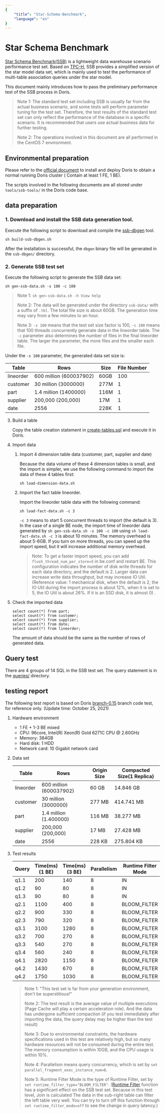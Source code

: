 ```yaml
---
{
    "title": "Star-Schema-Benchmark",
    "language": "en"
}
---
```


<!--
Licensed to the Apache Software Foundation (ASF) under one
or more contributor license agreements.  See the NOTICE file
distributed with this work for additional information
regarding copyright ownership.  The ASF licenses this file
to you under the Apache License, Version 2.0 (the
"License"); you may not use this file except in compliance
with the License.  You may obtain a copy of the License at

  http://www.apache.org/licenses/LICENSE-2.0

Unless required by applicable law or agreed to in writing,
software distributed under the License is distributed on an
"AS IS" BASIS, WITHOUT WARRANTIES OR CONDITIONS OF ANY
KIND, either express or implied.  See the License for the
specific language governing permissions and limitations
under the License.
-->

# Star Schema Benchmark

[Star Schema Benchmark(SSB)](https://www.cs.umb.edu/~poneil/StarSchemaB.PDF) is a lightweight data warehouse scenario performance test set. Based on [TPC-H](http://www.tpc.org/tpch/), SSB provides a simplified version of the star model data set, which is mainly used to test the performance of multi-table association queries under the star model.

This document mainly introduces how to pass the preliminary performance test of the SSB process in Doris.

> Note 1: The standard test set including SSB is usually far from the actual business scenario, and some tests will perform parameter tuning for the test set. Therefore, the test results of the standard test set can only reflect the performance of the database in a specific scenario. It is recommended that users use actual business data for further testing.
>
> Note 2: The operations involved in this document are all performed in the CentOS 7 environment.

## Environmental preparation

Please refer to the [official document](http://doris.incubator.apache.org/master/en/installing/install-deploy.html) to install and deploy Doris to obtain a normal running Doris cluster ( Contain at least 1 FE, 1 BE).

The scripts involved in the following documents are all stored under `tools/ssb-tools/` in the Doris code base.

## data preparation

### 1. Download and install the SSB data generation tool.

Execute the following script to download and compile the [ssb-dbgen](https://github.com/electrum/ssb-dbgen.git) tool.

```
sh build-ssb-dbgen.sh
```

After the installation is successful, the `dbgen` binary file will be generated in the `ssb-dbgen/` directory.

### 2. Generate SSB test set

Execute the following script to generate the SSB data set:

```
sh gen-ssb-data.sh -s 100 -c 100
```

> Note 1: `sh gen-ssb-data.sh -h View help`
>
> Note 2: The data will be generated under the directory `ssb-data/` with a suffix of `.tbl`. The total file size is about 60GB. The generation time may vary from a few minutes to an hour.
>
> Note 3: `-s 100` means that the test set size factor is 100, `-c 100` means that 100 threads concurrently generate data in the lineorder table. The `-c` parameter also determines the number of files in the final lineorder table. The larger the parameter, the more files and the smaller each file.

Under the `-s 100` parameter, the generated data set size is:

|Table |Rows |Size | File Number |
|---|---|---|---|
|lineorder| 600 million (600037902) | 60GB | 100|
|customer|30 million (3000000) |277M |1|
|part|1.4 million (1400000) | 116M|1|
|supplier|200,000 (200,000) |17M |1|
|date| 2556|228K |1|

3. Build a table

    Copy the table creation statement in [create-tables.sql](https://github.com/apache/incubator-doris/tree/master/tools/ssb-tools/create-tables.sql) and execute it in Doris.

4. Import data

    1. Import 4 dimension table data (customer, part, supplier and date)

        Because the data volume of these 4 dimension tables is small, and the import is simpler, we use the following command to import the data of these 4 tables first:

        `sh load-dimension-data.sh`

    2. Import the fact table lineorder.

        Import the lineorder table data with the following command:

        `sh load-fact-data.sh -c 3`

        `-c 3` means to start 5 concurrent threads to import (the default is 3). In the case of a single BE node, the import time of lineorder data generated by `sh gen-ssb-data.sh -s 100 -c 100` using `sh load-fact-data.sh -c 3` is about 10 minutes. The memory overhead is about 5-6GB. If you turn on more threads, you can speed up the import speed, but it will increase additional memory overhead.

        > Note: To get a faster import speed, you can add `flush_thread_num_per_store=5` in be.conf and restart BE. This configuration indicates the number of disk write threads for each data directory, and the default is 2. Larger data can increase write data throughput, but may increase IO Util. (Reference value: 1 mechanical disk, when the default is 2, the IO Util during the import process is about 12%, when it is set to 5, the IO Util is about 26%. If it is an SSD disk, it is almost 0) .

5. Check the imported data

    ```
    select count(*) from part;
    select count(*) from customer;
    select count(*) from supplier;
    select count(*) from date;
    select count(*) from lineorder;
    ```

    The amount of data should be the same as the number of rows of generated data.

## Query test

There are 4 groups of 14 SQL in the SSB test set. The query statement is in the [queries/](https://github.com/apache/incubator-doris/tree/master/tools/ssb-tools/queries) directory.

## testing report

The following test report is based on Doris [branch-0.15](https://github.com/apache/incubator-doris/tree/branch-0.15) branch code test, for reference only. (Update time: October 25, 2021)

1. Hardware environment

    * 1 FE + 1-3 BE mixed
    * CPU: 96core, Intel(R) Xeon(R) Gold 6271C CPU @ 2.60GHz
    * Memory: 384GB
    * Hard disk: 1 HDD
    * Network card: 10 Gigabit network card

2. Data set

    |Table |Rows |Origin Size | Compacted Size(1 Replica) |
    |---|---|---|---|
    |lineorder| 600 million (600037902) | 60 GB | 14.846 GB |
    |customer|30 million (3000000) |277 MB | 414.741 MB |
    |part|1.4 million (1.400000) | 116 MB | 38.277 MB |
    |supplier|200,000 (200,000) |17 MB | 27.428 MB |
    |date| 2556|228 KB | 275.804 KB |

3. Test results

    |Query |Time(ms) (1 BE) | Time(ms) (3 BE) | Parallelism | Runtime Filter Mode |
    |---|---|---|---|---|
    | q1.1 | 200 | 140 | 8 | IN |
    | q1.2 | 90 | 80 | 8 | IN |
    | q1.3 | 90 | 80 | 8 | IN |
    | q2.1 | 1100 | 400 | 8 | BLOOM_FILTER |
    | q2.2 | 900 | 330 | 8 | BLOOM_FILTER |
    | q2.3 | 790 | 320 | 8 | BLOOM_FILTER |
    | q3.1 | 3100 | 1280 | 8 | BLOOM_FILTER |
    | q3.2 | 700 | 270 | 8 | BLOOM_FILTER |
    | q3.3 | 540 | 270 | 8 | BLOOM_FILTER |
    | q3.4 | 560 | 240 | 8 | BLOOM_FILTER |
    | q4.1 | 2820 | 1150 | 8 | BLOOM_FILTER |
    | q4.2 | 1430 | 670 | 8 | BLOOM_FILTER |
    | q4.2 | 1750 | 1030 | 8 | BLOOM_FILTER |

    > Note 1: "This test set is far from your generation environment, don't be superstitious!"
    >
    > Note 2: The test result is the average value of multiple executions (Page Cache will play a certain acceleration role). And the data has undergone sufficient compaction (if you test immediately after importing the data, the query delay may be higher than the test result)
    >
    > Note 3: Due to environmental constraints, the hardware specifications used in this test are relatively high, but so many hardware resources will not be consumed during the entire test. The memory consumption is within 10GB, and the CPU usage is within 10%.
    >
    > Note 4: Parallelism means query concurrency, which is set by `set parallel_fragment_exec_instance_num=8`.
    >
    > Note 5: Runtime Filter Mode is the type of Runtime Filter, set by `set runtime_filter_type="BLOOM_FILTER"`. ([Runtime Filter](http://doris.incubator.apache.org/master/en/administrator-guide/runtime-filter.html) function has a significant effect on the SSB test set. Because in this test level, Join is calculated The data in the sub-right table can filter the left table very well. You can try to turn off this function through `set runtime_filter_mode=off` to see the change in query latency.)
